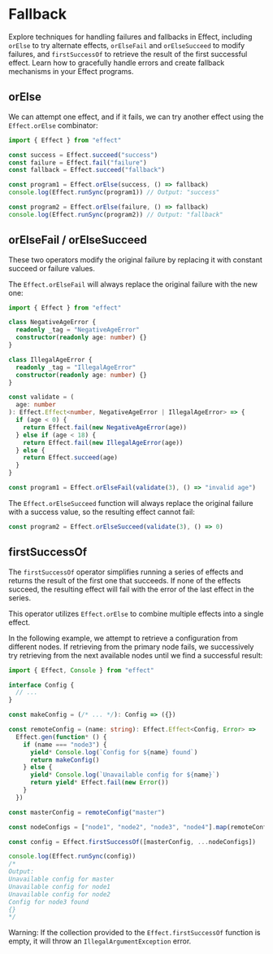 # Fallback

Explore techniques for handling failures and fallbacks in Effect, including `orElse` to try alternate effects, `orElseFail` and `orElseSucceed` to modify failures, and `firstSuccessOf` to retrieve the result of the first successful effect. Learn how to gracefully handle errors and create fallback mechanisms in your Effect programs.

## orElse

We can attempt one effect, and if it fails, we can try another effect using the `Effect.orElse` combinator:

```ts
import { Effect } from "effect"

const success = Effect.succeed("success")
const failure = Effect.fail("failure")
const fallback = Effect.succeed("fallback")

const program1 = Effect.orElse(success, () => fallback)
console.log(Effect.runSync(program1)) // Output: "success"

const program2 = Effect.orElse(failure, () => fallback)
console.log(Effect.runSync(program2)) // Output: "fallback"
```

## orElseFail / orElseSucceed

These two operators modify the original failure by replacing it with constant succeed or failure values.

The `Effect.orElseFail` will always replace the original failure with the new one:

```ts
import { Effect } from "effect"

class NegativeAgeError {
  readonly _tag = "NegativeAgeError"
  constructor(readonly age: number) {}
}

class IllegalAgeError {
  readonly _tag = "IllegalAgeError"
  constructor(readonly age: number) {}
}

const validate = (
  age: number
): Effect.Effect<number, NegativeAgeError | IllegalAgeError> => {
  if (age < 0) {
    return Effect.fail(new NegativeAgeError(age))
  } else if (age < 18) {
    return Effect.fail(new IllegalAgeError(age))
  } else {
    return Effect.succeed(age)
  }
}
```

```ts
const program1 = Effect.orElseFail(validate(3), () => "invalid age")
```

The `Effect.orElseSucceed` function will always replace the original failure with a success value, so the resulting effect cannot fail:

```ts
const program2 = Effect.orElseSucceed(validate(3), () => 0)
```

## firstSuccessOf

The `firstSuccessOf` operator simplifies running a series of effects and returns the result of the first one that succeeds. If none of the effects succeed, the resulting effect will fail with the error of the last effect in the series.

This operator utilizes `Effect.orElse` to combine multiple effects into a single effect.

In the following example, we attempt to retrieve a configuration from different nodes. If retrieving from the primary node fails, we successively try retrieving from the next available nodes until we find a successful result:

```ts
import { Effect, Console } from "effect"

interface Config {
  // ...
}

const makeConfig = (/* ... */): Config => ({})

const remoteConfig = (name: string): Effect.Effect<Config, Error> =>
  Effect.gen(function* () {
    if (name === "node3") {
      yield* Console.log(`Config for ${name} found`)
      return makeConfig()
    } else {
      yield* Console.log(`Unavailable config for ${name}`)
      return yield* Effect.fail(new Error())
    }
  })

const masterConfig = remoteConfig("master")

const nodeConfigs = ["node1", "node2", "node3", "node4"].map(remoteConfig)

const config = Effect.firstSuccessOf([masterConfig, ...nodeConfigs])

console.log(Effect.runSync(config))
/*
Output:
Unavailable config for master
Unavailable config for node1
Unavailable config for node2
Config for node3 found
{}
*/
```

Warning: If the collection provided to the `Effect.firstSuccessOf` function is empty, it will throw an `IllegalArgumentException` error.